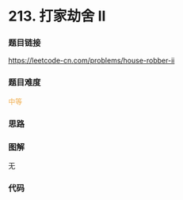 # 213. 打家劫舍 II

### 题目链接

https://leetcode-cn.com/problems/house-robber-ii

### 题目难度

<font color=#F0AD4E>中等</font>

### 思路



### 图解

无

### 代码

```python
```